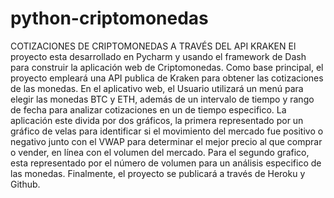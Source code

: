# python-criptomonedas
COTIZACIONES DE CRIPTOMONEDAS A TRAVÉS DEL API KRAKEN
El proyecto esta desarrollado en Pycharm y usando el framework de Dash para construir la aplicación web de Criptomonedas. 
Como base principal, el proyecto empleará una API publica de Kraken para obtener las cotizaciones de las monedas. 
En el aplicativo web, el Usuario utilizará un menú para elegir las monedas BTC y ETH, además de un intervalo de tiempo y 
rango de fecha para analizar cotizaciones en un de tiempo especifico. La aplicación este divida por dos gráficos, 
la primera representado por un gráfico de velas para identificar si el movimiento del mercado fue positivo o negativo 
junto con el VWAP para determinar el mejor precio al que comprar o vender, en línea con el volumen del mercado. 
Para el segundo grafico, esta representado por el número de volumen para un análisis especifico de las monedas. 
Finalmente, el proyecto se publicará a través de Heroku y Github.

